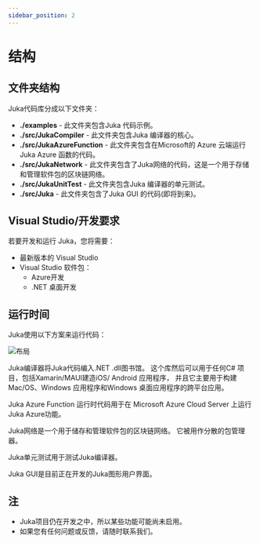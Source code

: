 ```yaml
---
sidebar_position: 2
---
```


# 结构

## 文件夹结构

Juka代码库分成以下文件夹：

* **./examples** - 此文件夹包含Juka 代码示例。
* **./src/JukaCompiler** - 此文件夹包含Juka 编译器的核心。
* **./src/JukaAzureFunction** - 此文件夹包含在Microsoft的 Azure 云端运行Juka Azure 函数的代码。
* **./src/JukaNetwork** - 此文件夹包含了Juka网络的代码，这是一个用于存储和管理软件包的区块链网络。
* **./src/JukaUnitTest** - 此文件夹包含Juka 编译器的单元测试。
* **./src/Juka** - 此文件夹包含了Juka GUI 的代码(即将到来)。

## Visual Studio/开发要求

若要开发和运行 Juka，您将需要：

* 最新版本的 Visual Studio
* Visual Studio 软件包：
  * Azure开发
  * .NET 桌面开发

## 运行时间

Juka使用以下方案来运行代码：

![布局](/img/Runtime.png)

Juka编译器将Juka代码编入.NET .dll图书馆。 这个库然后可以用于任何C# 项目，包括Xamarin/MAUI建造iOS/ Android 应用程序， 并且它主要用于构建Mac/OS、Windows 应用程序和Windows 桌面应用程序的跨平台应用。

Juka Azure Function 运行时代码用于在 Microsoft Azure Cloud Server 上运行Juka Azure功能。

Juka网络是一个用于储存和管理软件包的区块链网络。 它被用作分散的包管理器。

Juka单元测试用于测试Juka编译器。

Juka GUI是目前正在开发的Juka图形用户界面。

## 注

* Juka项目仍在开发之中，所以某些功能可能尚未启用。
* 如果您有任何问题或反馈，请随时联系我们。